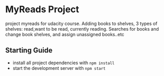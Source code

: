 # MyReads Project
  project myreads for udacity course.
  Adding books to shelves, 3 types of shelves: read,want to be read, currently reading.
  Searches for books and change book shelves, and assign unassigned books..etc

## Starting Guide
* install all project dependencies with `npm install`
* start the development server with `npm start`



